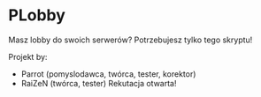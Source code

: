 PLobby
======

Masz lobby do swoich serwerów? Potrzebujesz tylko tego skryptu!

  Projekt by:
- Parrot (pomyslodawca, twórca, tester, korektor)
- RaiZeN (twórca, tester)
Rekutacja otwarta!
